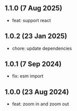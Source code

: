 ## 1.1.0 (7 Aug 2025)

* feat: support react

## 1.0.2 (23 Jan 2025)

* chore: update dependencies

## 1.0.1 (7 Sep 2024)

* fix: esm import

## 1.0.0 (23 Aug 2024)

* feat: zoom in and zoom out
